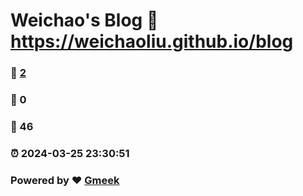 # Weichao's Blog :link: https://weichaoliu.github.io/blog 
### :page_facing_up: [2](https://weichaoliu.github.io/blog/tag.html) 
### :speech_balloon: 0 
### :hibiscus: 46 
### :alarm_clock: 2024-03-25 23:30:51 
### Powered by :heart: [Gmeek](https://github.com/Meekdai/Gmeek)
